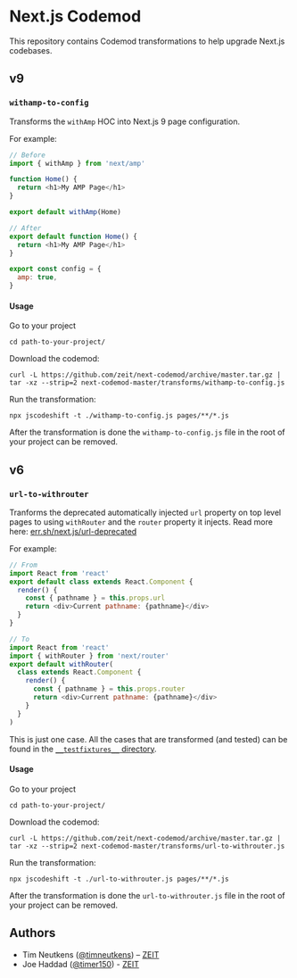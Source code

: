 # Next.js Codemod

This repository contains Codemod transformations to help upgrade Next.js codebases.

## v9

### `withamp-to-config`

Transforms the `withAmp` HOC into Next.js 9 page configuration.

For example:

```js
// Before
import { withAmp } from 'next/amp'

function Home() {
  return <h1>My AMP Page</h1>
}

export default withAmp(Home)
```

```js
// After
export default function Home() {
  return <h1>My AMP Page</h1>
}

export const config = {
  amp: true,
}
```

#### Usage

Go to your project

```
cd path-to-your-project/
```

Download the codemod:

```
curl -L https://github.com/zeit/next-codemod/archive/master.tar.gz | tar -xz --strip=2 next-codemod-master/transforms/withamp-to-config.js
```

Run the transformation:

```
npx jscodeshift -t ./withamp-to-config.js pages/**/*.js
```

After the transformation is done the `withamp-to-config.js` file in the root of your project can be removed.

## v6

### `url-to-withrouter`

Tranforms the deprecated automatically injected `url` property on top level pages to using `withRouter` and the `router` property it injects. Read more here: [err.sh/next.js/url-deprecated](https://err.sh/next.js/url-deprecated)

For example:

```js
// From
import React from 'react'
export default class extends React.Component {
  render() {
    const { pathname } = this.props.url
    return <div>Current pathname: {pathname}</div>
  }
}
```

```js
// To
import React from 'react'
import { withRouter } from 'next/router'
export default withRouter(
  class extends React.Component {
    render() {
      const { pathname } = this.props.router
      return <div>Current pathname: {pathname}</div>
    }
  }
)
```

This is just one case. All the cases that are transformed (and tested) can be found in the [`__testfixtures__` directory](./transforms/__testfixtures__/url-to-withrouter).

#### Usage

Go to your project

```
cd path-to-your-project/
```

Download the codemod:

```
curl -L https://github.com/zeit/next-codemod/archive/master.tar.gz | tar -xz --strip=2 next-codemod-master/transforms/url-to-withrouter.js
```

Run the transformation:

```
npx jscodeshift -t ./url-to-withrouter.js pages/**/*.js
```

After the transformation is done the `url-to-withrouter.js` file in the root of your project can be removed.

## Authors

- Tim Neutkens ([@timneutkens](https://twitter.com/timneutkens)) – [ZEIT](https://zeit.co)
- Joe Haddad ([@timer150](https://twitter.com/timer150)) - [ZEIT](https://zeit.co)
